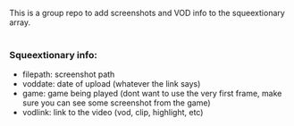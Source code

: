 This is a group repo to add screenshots and VOD info to the squeextionary array.<br><br>

<h3>Squeextionary info:</h3>
<ul>
    <li>filepath: screenshot path</li> 
    <li>voddate: date of upload (whatever the link says)</li>
    <li>game: game being played (dont want to use the very first frame, make sure you can see some screenshot from the game)</li>
    <li>vodlink: link to the video (vod, clip, highlight, etc)</li>
</ul>
